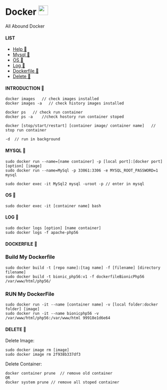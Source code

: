 # Docker <img src="https://raw.githubusercontent.com/MartinHeinz/MartinHeinz/master/wave.gif" width="30px">
All Abound Docker

#### LIST
- [Help 👻](#introduction-)
- [Mysql 👻](#mysql-)
- [OS 👻](#os-)
- [Log 👻](#log-)
- [Dockerfile 👻](#dockerfile-)
- [Delete 👻](#delete-)

#### INTRODUCTION 👻

    docker images   // check images installed
    docker images -a   // check history images installed
    
    docker ps   // check run container
    docker ps -a    //check hostory run container stoped
    
    docker [stop/start/restart] [container image/ container name]   // stop run container
    
    -d  // run in background

#### MYSQL 👻

    sudo docker run --name=[name container] -p [local port]:[docker port] [option] [image]
    sudo docker run --name=MySql -p 33061:3306 -e MYSQL_ROOT_PASSWORD=1  mysql
    
    sudo docker exec -it MySql2 mysql -uroot -p // enter in mysql

#### OS 👻

    sudo docker exec -it [container name] bash

#### LOG 👻

    sudo docker logs [option] [name container]
    sudo docker logs -f apache-php56

#### DOCKERFILE 👻
### Build My Dockerfile

    sudo docker build -t [repo name]:[tag name] -f [filename] [directory filename]
    sudo docker build -t bionic_php56:v1 -f dockerfileBionicPhp56 /var/www/html/php56/
    
### RUN My DockerFile

    sudo docker run -it --name [container name] -v [local folder:docker folder] [image]
    sudo docker run -it --name bionicphp56 -v /var/www/html/php56:/var/www/html 99918e1d6e64

#### DELETE 👻
Delete Image:

    sudo docker image rm [image]
    sudo docker image rm 2f938b337df3

Delete Container:
    
    docker container prune  // remove old container
    OR
    docker system prune // remove all stoped container



